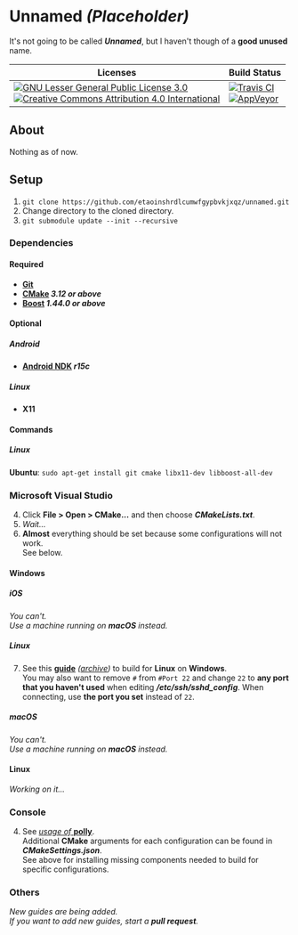# Unnamed _(Placeholder)_
It's not going to be called **_Unnamed_**, but I haven't though of a **good unused** name.

[LGPL-3.0 License Logo]: https://www.gnu.org/graphics/lgplv3-with-text-95x42.png
[LGPL-3.0 License]: https://www.gnu.org/licenses/lgpl-3.0
[CC-BY-4.0 License Logo]: https://i.creativecommons.org/l/by/4.0/88x31.png
[CC-BY-4.0 License]: https://creativecommons.org/licenses/by/4.0/legalcode
[Travis CI Status]: https://img.shields.io/travis/etaoinshrdlcumwfgypbvkjxqz/unnamed.svg?logo=travis&style=plastic
[Travis CI Build]: https://travis-ci.org/etaoinshrdlcumwfgypbvkjxqz/unnamed
[AppVeyor Status]: https://img.shields.io/appveyor/ci/etaoinshrdlcumwfgypbvkjxqz/unnamed.svg?logo=appveyor&style=plastic
[AppVeyor Build]: https://ci.appveyor.com/project/etaoinshrdlcumwfgypbvkjxqz/unnamed

| Licenses                                                                                                                                                                            | Build Status                                                                                      |
|-------------------------------------------------------------------------------------------------------------------------------------------------------------------------------------|---------------------------------------------------------------------------------------------------|
|[![GNU Lesser General Public License 3.0][LGPL-3.0 License Logo]][LGPL-3.0 License]<br>[![Creative Commons Attribution 4.0 International][CC-BY-4.0 License Logo]][CC-BY-4.0 License]|[![Travis CI][Travis CI Status]][Travis CI Build]<br>[![AppVeyor][AppVeyor Status]][AppVeyor Build]|

## About
Nothing as of now.

## Setup
1. `git clone https://github.com/etaoinshrdlcumwfgypbvkjxqz/unnamed.git`
2. Change directory to the cloned directory.
3. `git submodule update --init --recursive`

### Dependencies
#### Required
- **[Git](https://git-scm.com/downloads)**
- **[CMake](https://cmake.org/download/) _3.12 or above_**
- **[Boost](https://www.boost.org/users/download/) _1.44.0 or above_**

#### Optional
##### Android
- **[Android NDK](https://developer.android.com/ndk/downloads/) _r15c_**
##### Linux
- **X11**

#### Commands
##### Linux
**Ubuntu**: `sudo apt-get install git cmake libx11-dev libboost-all-dev`

### Microsoft Visual Studio
4. Click **File > Open > CMake...** and then choose **_CMakeLists.txt_**.
5. _Wait..._
6. **Almost** everything should be set because some configurations will not work.<br>
   See below.
#### Windows
##### iOS
_You can't.<br>
Use a machine running on **macOS** instead._
##### Linux
7. See this **[guide](https://blogs.msdn.microsoft.com/vcblog/2017/02/08/targeting-windows-subsystem-for-linux-from-visual-studio/)** _([archive](https://archive.fo/QgEBg))_ to build for **Linux** on **Windows**.<br>
   You may also want to remove `#` from `#Port 22` and change `22` to **any port that you haven't used** when editing **_/etc/ssh/sshd_config_**.
   When connecting, use **the port you set** instead of `22`.
##### macOS
_You can't.<br>
Use a machine running on **macOS** instead._
#### Linux
_Working on it..._

### Console
4. See [_usage of_ **polly**](https://github.com/ruslo/polly/blob/master/README.md#usage).<br>
   Additional **CMake** arguments for each configuration can be found in **_CMakeSettings.json_**.<br>
   See above for installing missing components needed to build for specific configurations.

### Others
_New guides are being added._<br>
_If you want to add new guides, start a **pull request**._
